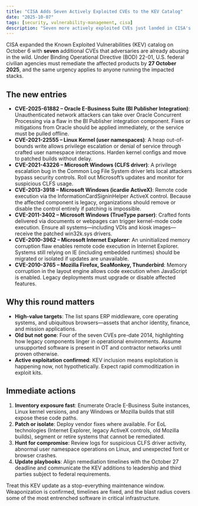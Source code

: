 ```yaml
---
title: "CISA Adds Seven Actively Exploited CVEs to the KEV Catalog"
date: "2025-10-07"
tags: [security, vulnerability-management, cisa]
description: "Seven more actively exploited CVEs just landed in CISA's KEV catalog—here's what they hit and what to do before the October 27 deadline."
---
```


CISA expanded the Known Exploited Vulnerabilities (KEV) catalog on October 6 with **seven** additional CVEs that adversaries are already abusing in the wild. Under Binding Operational Directive (BOD) 22-01, U.S. federal civilian agencies must remediate the affected products by **27 October 2025**, and the same urgency applies to anyone running the impacted stacks.

## The new entries

- **CVE-2025-61882 – Oracle E-Business Suite (BI Publisher Integration)**: Unauthenticated network attackers can take over Oracle Concurrent Processing via a flaw in the BI Publisher integration component. Fixes or mitigations from Oracle should be applied immediately, or the service must be pulled offline.
- **CVE-2021-22555 – Linux Kernel (user namespaces)**: A heap out-of-bounds write allows privilege escalation or denial of service through crafted user namespace interactions. Harden kernel configs and move to patched builds without delay.
- **CVE-2021-43226 – Microsoft Windows (CLFS driver)**: A privilege escalation bug in the Common Log File System driver lets local attackers bypass security controls. Roll out Microsoft’s updates and monitor for suspicious CLFS usage.
- **CVE-2013-3918 – Microsoft Windows (icardie ActiveX)**: Remote code execution via the InformationCardSigninHelper ActiveX control. Because the affected component is legacy, organizations should remove or disable the control entirely if patching is impossible.
- **CVE-2011-3402 – Microsoft Windows (TrueType parser)**: Crafted fonts delivered via documents or webpages can trigger kernel-mode code execution. Ensure all systems—including VDIs and kiosk images—receive the patched win32k.sys drivers.
- **CVE-2010-3962 – Microsoft Internet Explorer**: An uninitialized memory corruption flaw enables remote code execution in Internet Explorer. Systems still relying on IE (including embedded runtimes) should be migrated or isolated if updates are unavailable.
- **CVE-2010-3765 – Mozilla Firefox, SeaMonkey, Thunderbird**: Memory corruption in the layout engine allows code execution when JavaScript is enabled. Legacy deployments must upgrade or disable affected features.

## Why this round matters

- **High-value targets**: The list spans ERP middleware, core operating systems, and ubiquitous browsers—assets that anchor identity, finance, and mission applications.
- **Old but not gone**: Four of the seven CVEs pre-date 2014, highlighting how legacy components linger in operational environments. Assume unsupported software is present in OT and contractor networks until proven otherwise.
- **Active exploitation confirmed**: KEV inclusion means exploitation is happening now, not hypothetically. Expect rapid commoditization in exploit kits.

## Immediate actions

1. **Inventory exposure fast**: Enumerate Oracle E-Business Suite instances, Linux kernel versions, and any Windows or Mozilla builds that still expose these code paths.
2. **Patch or isolate**: Deploy vendor fixes where available. For EoL technologies (Internet Explorer, legacy ActiveX controls, old Mozilla builds), segment or retire systems that cannot be remediated.
3. **Hunt for compromise**: Review logs for suspicious CLFS driver activity, abnormal user namespace operations on Linux, and unexpected font or browser crashes.
4. **Update playbooks**: Align remediation timelines with the October 27 deadline and communicate the KEV additions to leadership and third parties subject to federal requirements.

Treat this KEV update as a stop-everything maintenance window. Weaponization is confirmed, timelines are fixed, and the blast radius covers some of the most entrenched software in critical infrastructure.
